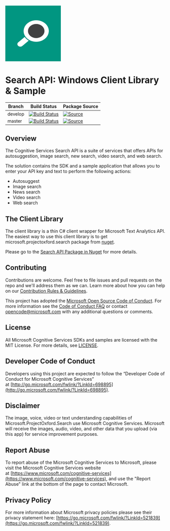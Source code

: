 ![Search](Docs/Images/icon.png)

# Search API: Windows Client Library & Sample

| Branch      | Build Status  | Package Source |
| ----------- | ------------- | -------------- |
| develop     |  [![Build Status](http://oxfordci.westus.cloudapp.azure.com:8080/buildStatus/icon?job=cognitive-search-windows-develop)](http://oxfordci.westus.cloudapp.azure.com:8080/job/cognitive-search-windows-develop/)             | [![Source](https://img.shields.io/badge/source-nuget-blue.svg?style=flat)](http://www.nuget.org/packages/Microsoft.ProjectOxford.Search/)
| master      |   [![Build Status](http://oxfordci.westus.cloudapp.azure.com:8080/buildStatus/icon?job=cognitive-search-windows-master)](http://oxfordci.westus.cloudapp.azure.com:8080/job/cognitive-search-windows-master/)            | [![Source](https://img.shields.io/badge/source-nuget-blue.svg?style=flat)](http://www.nuget.org/packages/Microsoft.ProjectOxford.Search/)

## Overview
The Cognitive Services Search API is a suite of services that offers APIs for autosuggestion, image search, new search, video search, and web search.

The solution contains the SDK and a sample application that allows you to enter your API key and text to perform the following actions:
- Autosuggest
- Image search
- News search
- Video search
- Web search

## The Client Library
The client library is a thin C\# client wrapper for Microsoft Text Analytics API. The easiest way to use this client library is to get microsoft.projectoxford.search package from [nuget](http://nuget.org).

Please go to the [Search API Package in Nuget](https://www.nuget.org/packages/Microsoft.ProjectOxford.Search/) for more details.

## Contributing
Contributions are welcome. Feel free to file issues and pull requests on the repo and we'll address them as we can. Learn more about how you can help on our [Contribution Rules & Guidelines](/CONTRIBUTING.md).

This project has adopted the [Microsoft Open Source Code of Conduct](https://opensource.microsoft.com/codeofconduct/). For more information see the [Code of Conduct FAQ](https://opensource.microsoft.com/codeofconduct/faq/) or contact [opencode@microsoft.com](mailto:opencode@microsoft.com) with any additional questions or comments.

## License
All Microsoft Cognitive Services SDKs and samples are licensed with the MIT License. For more details, see [LICENSE](/LICENSE.md).

## Developer Code of Conduct
Developers using this project are expected to follow the “Developer Code of Conduct for Microsoft Cognitive Services” at [http://go.microsoft.com/fwlink/?LinkId=698895](http://go.microsoft.com/fwlink/?LinkId=698895).

## Disclaimer
The image, voice, video or text understanding capabilities of Microsoft.ProjectOxford.Search use Microsoft Cognitive Services. Microsoft will receive the images, audio, video, and other data that you upload (via this app) for service improvement purposes.

## Report Abuse
To report abuse of the Microsoft Cognitive Services to Microsoft, please visit the Microsoft Cognitive Services website at [https://www.microsoft.com/cognitive-services](https://www.microsoft.com/cognitive-services), and use the "Report Abuse" link at the bottom of the page to contact Microsoft.

## Privacy Policy
For more information about Microsoft privacy policies please see their privacy statement here: [https://go.microsoft.com/fwlink/?LinkId=521839](https://go.microsoft.com/fwlink/?LinkId=521839).
